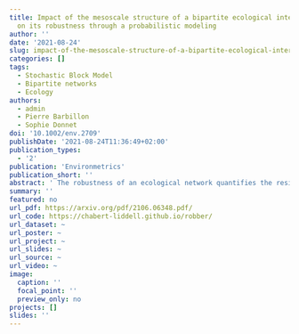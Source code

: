 ```yaml
---
title: Impact of the mesoscale structure of a bipartite ecological interaction network
  on its robustness through a probabilistic modeling
author: ''
date: '2021-08-24'
slug: impact-of-the-mesoscale-structure-of-a-bipartite-ecological-interaction-network-on-its-robustness-through-a-probabilistic-modeling
categories: []
tags:
  - Stochastic Block Model
  - Bipartite networks
  - Ecology
authors:
  - admin
  - Pierre Barbillon
  - Sophie Donnet
doi: '10.1002/env.2709'
publishDate: '2021-08-24T11:36:49+02:00'
publication_types:
  - '2'
publication: 'Environmetrics'
publication_short: ''
abstract: ' The robustness of an ecological network quantifies the resilience of the ecosystem it represents to species loss. It corresponds to the proportion of species that are disconnected from the rest of the network when extinctions occur sequentially. Classically, the robustness is calculated for a given network, from the simulation of a large number of extinction sequences. The link between network structure and robustness remains an open question. Setting a joint probabilistic model on the network and the extinction sequences allows analysis of this relation. Bipartite stochastic block models have proven their ability to model bipartite networks for example, plant-pollinator networks: species are divided into blocks and interaction probabilities are determined by the blocks of membership. Analytical expressions of the expectation and variance of robustness are obtained under this model, for different distributions of primary extinction sequences. The impact of the network structure on the robustness is analyzed through a set of properties and numerical illustrations. The analysis of a collection of bipartite ecological networks allows us to compare the empirical approach to our probabilistic approach, and illustrates the relevance of the latter when it comes to computing the robustness of a partially observed or incompletely sampled network. '
summary: ''
featured: no
url_pdf: https://arxiv.org/pdf/2106.06348.pdf/
url_code: https://chabert-liddell.github.io/robber/
url_dataset: ~
url_poster: ~
url_project: ~
url_slides: ~
url_source: ~
url_video: ~
image:
  caption: ''
  focal_point: ''
  preview_only: no
projects: []
slides: ''
---
```

